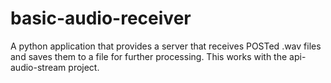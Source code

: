 # basic-audio-receiver
A python application that provides a server that receives POSTed .wav files and saves them to a file for further processing. This works with the api-audio-stream project.
